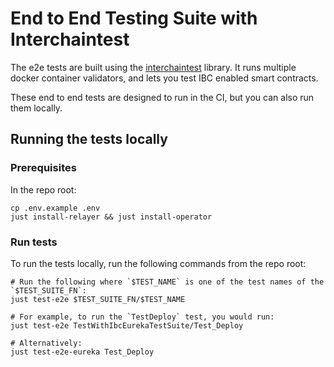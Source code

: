 # End to End Testing Suite with Interchaintest

The e2e tests are built using the [interchaintest](https://github.com/cosmos/interchaintest) library. 
It runs multiple docker container validators, and lets you test IBC enabled smart contracts.

These end to end tests are designed to run in the CI, but you can also run them locally.

## Running the tests locally

### Prerequisites

In the repo root:

```
cp .env.example .env
just install-relayer && just install-operator
```

### Run tests

To run the tests locally, run the following commands from the repo root:

```shell
# Run the following where `$TEST_NAME` is one of the test names of the `$TEST_SUITE_FN`:
just test-e2e $TEST_SUITE_FN/$TEST_NAME

# For example, to run the `TestDeploy` test, you would run:
just test-e2e TestWithIbcEurekaTestSuite/Test_Deploy

# Alternatively:
just test-e2e-eureka Test_Deploy
```
